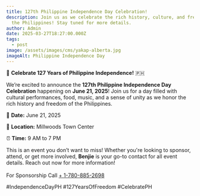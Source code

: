 ```yaml
---
title: 127th Philippine Independence Day Celebration!
description: Join us as we celebrate the rich history, culture, and freedom of
  the Philippines! Stay tuned for more details.
author: Admin
date: 2025-03-27T18:27:00.000Z
tags:
  - post
image: /assets/images/cms/yakap-alberta.jpg
imageAlt: Philippine Independence Day
---
```

🎉 **Celebrate 127 Years of Philippine Independence!** 🇵🇭

We’re excited to announce the **127th Philippine Independence Day Celebration** happening on **June 21, 2025**! Join us for a day filled with cultural performances, food, music, and a sense of unity as we honor the rich history and freedom of the Philippines.

📅 **Date:** June 21, 2025

📍 **Location:** Millwoods Town Center

⏰ **Time:** 9 AM to 7 PM

This is an event you don’t want to miss! Whether you're looking to sponsor, attend, or get more involved, **Benjie** is your go-to contact for all event details. Reach out now for more information!\
\
For Sponsorship Call [+ 1-780-885-2698](<tel:+ 1-780-885-2698>)

\#IndependenceDayPH #127YearsOfFreedom #CelebratePH
